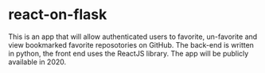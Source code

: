 # react-on-flask


This is an app that will allow authenticated users to favorite, un-favorite and view bookmarked favorite reposotories on GitHub. 
The back-end is written in python, the front end uses the ReactJS library. The app will be publicly available in 2020. 
